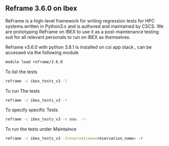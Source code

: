 ## Reframe 3.6.0 on Ibex 

ReFrame is a high-level framework for writing regression tests for HPC systems.written in Python3.x and is authored and maintained by CSCS. 
We are prototyping ReFrame on IBEX to use it as a post-maintenance testing suit for all relevant personals to run on IBEX as themselves.

Reframe v3.6.0 with python 3.8.1 is installed on csi app stack , can be accessed via the following module
```sh
module load reframe/3.6.0
```
To list the tests 
```sh
reframe -c ibex_tests_v3 -l 
```
To run The tests
```sh
reframe -c ibex_tests_v3 -r 
```
To specify specific Tests 
```sh
reframe -c ibex_tests_v3 -n osu  -r 
```
To run the tests under Maintaince 
```sh
reframe -c ibex_tests_v3 -Jreservation=<reservation_name> -r 
```
